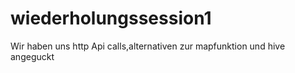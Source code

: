 # wiederholungssession1
Wir haben uns http Api calls,alternativen zur mapfunktion und hive angeguckt
 
 
